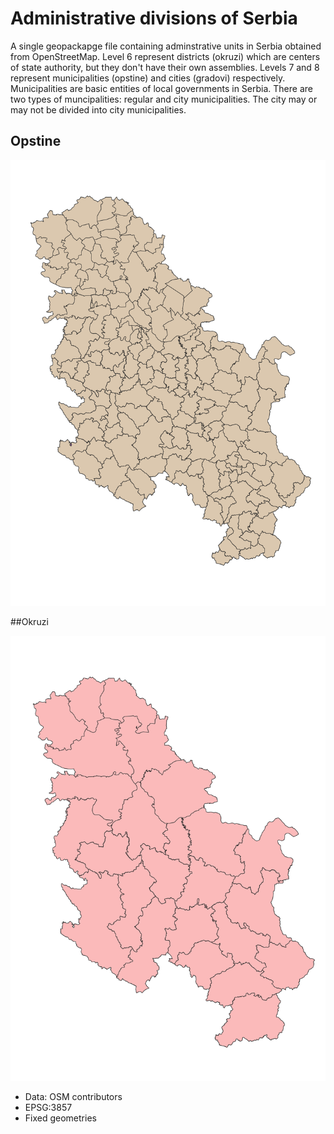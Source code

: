 # Administrative divisions of Serbia

A single geopackapge file containing adminstrative units in Serbia obtained from OpenStreetMap. Level 6 represent districts (okruzi) which are centers of state authority, but they don't have their own assemblies. Levels 7 and 8 represent municipalities (opstine) and cities (gradovi) respectively. Municipalities are basic entities of local governments in Serbia. There are two types of muncipalities: regular and city municipalities. The city may or may not be divided into city municipalities.

## Opstine

![Opstine](/images/adm_7_8.png)

##Okruzi

![Okruzi](/images/adm_6.png)

- Data: OSM contributors
- EPSG:3857
- Fixed geometries
